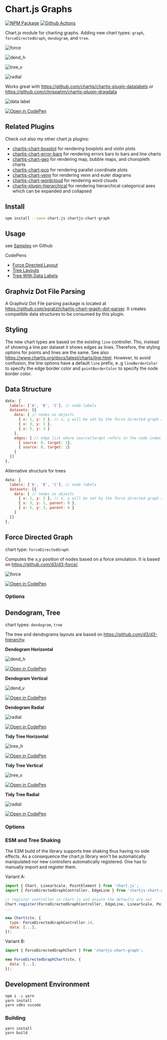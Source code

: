 # Chart.js Graphs

[![NPM Package][npm-image]][npm-url] [![Github Actions][github-actions-image]][github-actions-url]

Chart.js module for charting graphs. Adding new chart types: `graph`, `forceDirectedGraph`, `dendogram`, and `tree`.

![force](https://user-images.githubusercontent.com/4129778/65398353-9bc03f80-dd84-11e9-8f14-339635c1ba4e.png)

![dend_h](https://user-images.githubusercontent.com/4129778/65398352-9bc03f80-dd84-11e9-9197-ecb66a872736.png)

![tree_v](https://user-images.githubusercontent.com/4129778/65398350-9bc03f80-dd84-11e9-8c94-e93c07040ee7.png)

![radial](https://user-images.githubusercontent.com/4129778/65398354-9bc03f80-dd84-11e9-9633-c4c80bd9c384.png)

Works great with https://github.com/chartjs/chartjs-plugin-datalabels or https://github.com/chrispahm/chartjs-plugin-dragdata

![data label](https://user-images.githubusercontent.com/4129778/65398517-a0392800-dd85-11e9-800a-144a13ad2ba1.png)

[![Open in CodePen][codepen]](https://codepen.io/sgratzl/pen/vYNVbgd)

## Related Plugins

Check out also my other chart.js plugins:

- [chartjs-chart-boxplot](https://github.com/sgratzl/chartjs-chart-boxplot) for rendering boxplots and violin plots
- [chartjs-chart-error-bars](https://github.com/sgratzl/chartjs-chart-error-bars) for rendering errors bars to bars and line charts
- [chartjs-chart-geo](https://github.com/sgratzl/chartjs-chart-geo) for rendering map, bubble maps, and choropleth charts
- [chartjs-chart-pcp](https://github.com/sgratzl/chartjs-chart-pcp) for rendering parallel coordinate plots
- [chartjs-chart-venn](https://github.com/sgratzl/chartjs-chart-venn) for rendering venn and euler diagrams
- [chartjs-chart-wordcloud](https://github.com/sgratzl/chartjs-chart-wordcloud) for rendering word clouds
- [chartjs-plugin-hierarchical](https://github.com/sgratzl/chartjs-plugin-hierarchical) for rendering hierarchical categorical axes which can be expanded and collapsed

## Install

```bash
npm install --save chart.js chartjs-chart-graph
```

## Usage

see [Samples](https://github.com/sgratzl/chartjs-chart-graph/tree/master/samples) on Github

CodePens

- [Force Directed Layout](https://codepen.io/sgratzl/pen/mdezvmL)
- [Tree Layouts](https://codepen.io/sgratzl/pen/jObedwg)
- [Tree With Data Labels](https://codepen.io/sgratzl/pen/vYNVbgd)

## Graphviz Dot File Parsing

A Graphviz Dot File parsing package is located at https://github.com/sgratzl/chartjs-chart-graph-dot-parser.
It creates compatible data structures to be consumed by this plugin.

## Styling

The new chart types are based on the existing `line` controller. Tho, instead of showing a line per dataset it shows edges as lines. Therefore, the styling options for points and lines are the same. See also https://www.chartjs.org/docs/latest/charts/line.html. However, to avoid confusion, the line options have a default `line` prefix, e..g `lineBorderColor` to specify the edge border color and `pointBorderColor` to specify the node border color.

## Data Structure

```js
data: {
  labels: ['A', 'B', 'C'], // node labels
  datasets: [{
    data: [ // nodes as objects
      { x: 1, y: 2 }, // x, y will be set by the force directed graph and can be omitted
      { x: 3, y: 1 },
      { x: 5, y: 3 }
    ],
    edges: [ // edge list where source/target refers to the node index
      { source: 0, target: 1},
      { source: 0, target: 2}
    ]
  }]
},
```

Alternative structure for trees

```js
data: {
  labels: ['A', 'B', 'C'], // node labels
  datasets: [{
    data: [ // nodes as objects
      { x: 1, y: 2 }, // x, y will be set by the force directed graph and can be omitted
      { x: 3, y: 1, parent: 0 },
      { x: 5, y: 3, parent: 0 }
    ]
  }]
},
```

## Force Directed Graph

chart type: `forceDirectedGraph`

Computes the x,y position of nodes based on a force simulation. It is based on https://github.com/d3/d3-force/.

![force](https://user-images.githubusercontent.com/4129778/65398353-9bc03f80-dd84-11e9-8f14-339635c1ba4e.png)

[![Open in CodePen][codepen]](https://codepen.io/sgratzl/pen/mdezvmL)

### Options

## Dendogram, Tree

chart types: `dendogram`, `tree`

The tree and dendograms layouts are based on https://github.com/d3/d3-hierarchy.

**Dendogram Horizontal**

![dend_h](https://user-images.githubusercontent.com/4129778/65398352-9bc03f80-dd84-11e9-9197-ecb66a872736.png)

[![Open in CodePen][codepen]](https://codepen.io/sgratzl/pen/jObedwg)

**Dendogram Vertical**

![dend_v](https://user-images.githubusercontent.com/4129778/65398355-9bc03f80-dd84-11e9-9ea3-9501a79491fb.png)

[![Open in CodePen][codepen]](https://codepen.io/sgratzl/pen/jObedwg)

**Dendogram Radial**

![radial](https://user-images.githubusercontent.com/4129778/65398460-581a0580-dd85-11e9-93b6-b70946f1155f.png)

[![Open in CodePen][codepen]](https://codepen.io/sgratzl/pen/jObedwg)

**Tidy Tree Horizontal**

![tree_h](https://user-images.githubusercontent.com/4129778/65398351-9bc03f80-dd84-11e9-83f9-50b454fa6929.png)

[![Open in CodePen][codepen]](https://codepen.io/sgratzl/pen/jObedwg)

**Tidy Tree Vertical**

![tree_v](https://user-images.githubusercontent.com/4129778/65398350-9bc03f80-dd84-11e9-8c94-e93c07040ee7.png)

[![Open in CodePen][codepen]](https://codepen.io/sgratzl/pen/jObedwg)

**Tidy Tree Radial**

![radial](https://user-images.githubusercontent.com/4129778/65398354-9bc03f80-dd84-11e9-9633-c4c80bd9c384.png)

[![Open in CodePen][codepen]](https://codepen.io/sgratzl/pen/jObedwg)

### Options

### ESM and Tree Shaking

The ESM build of the library supports tree shaking thus having no side effects. As a consequence the chart.js library won't be automatically manipulated nor new controllers automatically registered. One has to manually import and register them.

Variant A:

```js
import { Chart, LinearScale, PointElement } from 'chart.js';
import { ForceDirectedGraphController, EdgeLine } from 'chartjs-chart-graph';

// register controller in chart.js and ensure the defaults are set
Chart.register(ForceDirectedGraphController, EdgeLine, LinearScale, PointElement);
...

new Chart(ctx, {
  type: ForceDirectedGraphController.id,
  data: [...],
});
```

Variant B:

```js
import { ForceDirectedGraphChart } from 'chartjs-chart-graph';

new ForceDirectedGraphChart(ctx, {
  data: [...],
});
```

## Development Environment

```sh
npm i -g yarn
yarn install
yarn sdks vscode
```

### Building

```sh
yarn install
yarn build
```

[npm-image]: https://badge.fury.io/js/chartjs-chart-graph.svg
[npm-url]: https://npmjs.org/package/chartjs-chart-graph
[github-actions-image]: https://github.com/sgratzl/chartjs-chart-graph/workflows/ci/badge.svg
[github-actions-url]: https://github.com/sgratzl/chartjs-chart-graph/actions
[codepen]: https://img.shields.io/badge/CodePen-open-blue?logo=codepen
